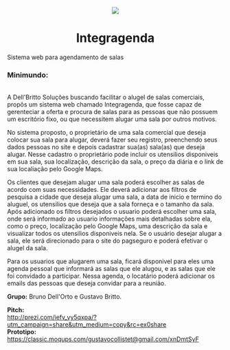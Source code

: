 <html>
<header>
</header>
<body>
<center><img src="https://gustavocbritto.github.io/integragenda/img/menu-options.png"><h1>Integragenda</h1></center>
Sistema web para agendamento de salas

<h3>Minimundo:</h3><br>
A Dell'Britto Soluções buscando facilitar o alugel de salas comerciais, propôs um sistema web chamado Integragenda, que fosse capaz de gerenteciar a oferta e procura de salas para as pessoas que não possuem um escritório fixo, ou que necessitem alugar uma sala por outros motivos.
<br>

No sistema proposto, o proprietário de uma sala comercial que deseja colocar sua sala para alugar, deverá fazer seu registro, preenchendo seus dados pessoas no site e depois cadastrar sua(as) sala(as) que deseja alugar. Nesse cadastro o proprietário pode incluir os utensilios disponiveis em sua sala, sua localização, descrição da sala, o preço da diária e o link de sua localiação pelo Google Maps.

Os clientes que desejam alugar uma sala poderá escolher as salas de acordo com suas necessidades. Ele deverá adicionar aos filtros de pesquisa a cidade que deseja alugar uma sala, a data de inicio e termino do aluguel, os utensilios que deseja que a sala forneça e o tamanho da sala. Após adicionado os filtros desejados o usuario poderá escolher uma sala, onde será informado ao usuario informações mais detalhadas sobre ela, como o preço, localização pelo Google Maps, uma descrição da sala e visualizar todos os utensilios disponiveis nela. Se o usuário desejar alugar a sala, ele será direcionado para o site do pagseguro e poderá efetivar o alugel da sala.

Para os usuarios que alugarem uma sala, ficará disponivel para eles uma agenda pessoal que informará as salas que ele alugou, e as salas que ele foi convidado a participar. Nessa agenda, o locatário poderá adicionar os emails das pessoas que deseja convidar para a reunião.
<br>

<b>Grupo:</b> Bruno Dell'Orto e Gustavo Britto.<br>

<b>Pitch: </b><br>
http://prezi.com/iefv_yy5qxpa/?utm_campaign=share&utm_medium=copy&rc=ex0share
<br>
<b>Prototipo: </b><br>
https://classic.moqups.com/gustavocollistet@gmail.com/xnDmtSyF
<br>
</body>
</html>

